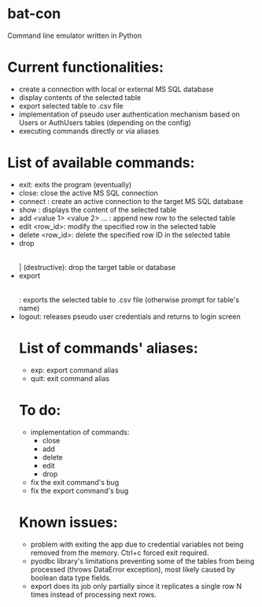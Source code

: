 # bat-con
Command line emulator written in Python

# Current functionalities:
- create a connection with local or external MS SQL database
- display contents of the selected table
- export selected table to .csv file
- implementation of pseudo user authentication mechanism based on Users or AuthUsers tables (depending on the config)
- executing commands directly or via aliases

# List of available commands:
- exit: exits the program (eventually)
- close: close the active MS SQL connection
- connect <server> <database>: create an active connection to the target MS SQL database
- show <table>: displays the content of the selected table
- add <value 1> <value 2> ... <value n>: append new row to the selected table
- edit <row_id>: modify the specified row in the selected table
- delete <row_id>: delete the specified row ID in the selected table
- drop <table>|<database> (destructive): drop the target table or database
- export <table>: exports the selected table to .csv file (otherwise prompt for table's name)
- logout: releases pseudo user credentials and returns to login screen

# List of commands' aliases:
- exp: export command alias
- quit: exit command alias

# To do:
- implementation of commands:
  - close
  - add
  - delete
  - edit
  - drop
- fix the exit command's bug
- fix the export command's bug

# Known issues:
- problem with exiting the app due to credential variables not being removed from the memory. Ctrl+c forced exit required.
- pyodbc library's limitations preventing some of the tables from being processed (throws DataError exception), most likely caused by boolean data type fields.
- export does its job only partially since it replicates a single row N times instead of processing next rows.


